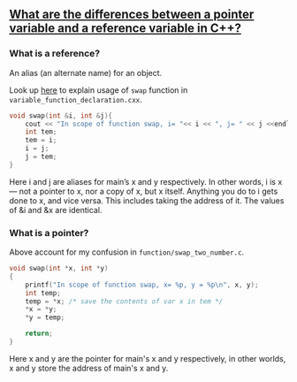 ## [What are the differences between a pointer variable and a reference variable in C++?](https://stackoverflow.com/questions/57483/what-are-the-differences-between-a-pointer-variable-and-a-reference-variable-in)
### What is a reference?
An alias (an alternate name) for an object.

Look up [here](https://isocpp.org/wiki/faq/references) to explain usage of `swap` function in `variable_function_declaration.cxx`.
```c++
void swap(int &i, int &j){
    cout << "In scope of function swap, i= "<< i << ", j= " << j <<endl;
    int tem;
    tem = i;
    i = j;
    j = tem;
}
```

Here i and j are aliases for main’s x and y respectively. In other words, i is x — not a pointer to x, nor a copy of x, but x itself. Anything you do to i gets done to x, and vice versa. This includes taking the address of it. The values of &i and &x are identical.
### What is a pointer?
Above account for my confusion in `function/swap_two_number.c`.

```c
void swap(int *x, int *y)
{
    printf("In scope of function swap, x= %p, y = %p\n", x, y);
  	int temp;
    temp = *x; /* save the contents of var x in tem */
  	*x = *y;
  	*y = temp;

	return;
}
```

Here x and y are the pointer for main's x and y respectively, in other worlds, x and y store the address of main's x and y.
